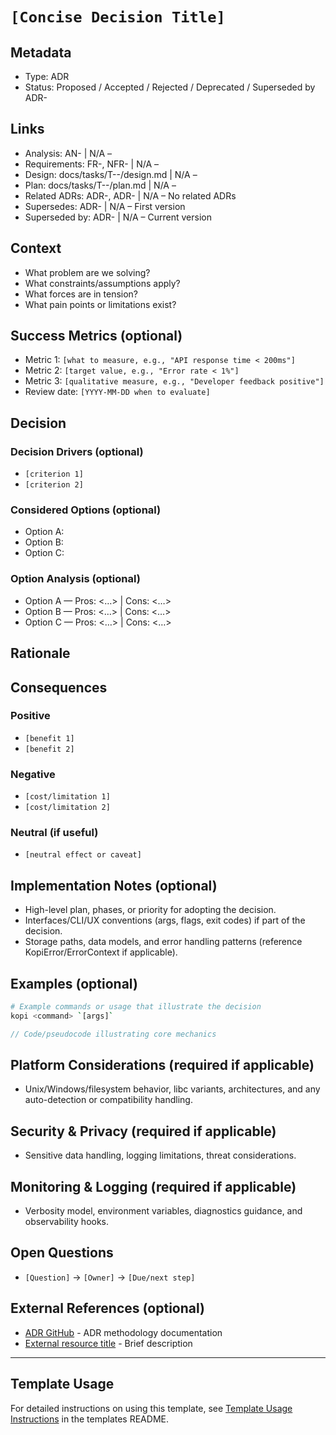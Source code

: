 # `[Concise Decision Title]`

## Metadata

- Type: ADR
- Status: Proposed / Accepted / Rejected / Deprecated / Superseded by ADR-<id>
  <!-- Proposed: Under discussion | Accepted: Approved and to be implemented | Rejected: Considered but not approved | Deprecated: No longer recommended | Superseded: Replaced by another ADR -->

## Links

<!-- Internal project artifacts only. The Links section is mandatory for traceability. If a link does not apply, use "N/A – <reason>". -->

- Analysis: AN-<id> | N/A – <reason>
- Requirements: FR-<id>, NFR-<id> | N/A – <reason>
- Design: docs/tasks/T-<id>-<task>/design.md | N/A – <reason>
- Plan: docs/tasks/T-<id>-<task>/plan.md | N/A – <reason>
- Related ADRs: ADR-<id>, ADR-<id> | N/A – No related ADRs
- Supersedes: ADR-<id> | N/A – First version
- Superseded by: ADR-<id> | N/A – Current version

## Context

<!-- What problem or architecturally significant requirement motivates this decision? Include constraints, assumptions, scope boundaries, and prior art. Keep value-neutral and explicit. -->

- What problem are we solving?
- What constraints/assumptions apply?
- What forces are in tension?
- What pain points or limitations exist?

## Success Metrics (optional)

<!-- Define measurable criteria to evaluate if this decision was successful -->

- Metric 1: `[what to measure, e.g., "API response time < 200ms"]`
- Metric 2: `[target value, e.g., "Error rate < 1%"]`
- Metric 3: `[qualitative measure, e.g., "Developer feedback positive"]`
- Review date: `[YYYY-MM-DD when to evaluate]`

## Decision

<!-- State the decision clearly in active voice. Start with "We will..." or "We have decided to..." and describe the core rules, policies, or structures chosen. Include short examples if clarifying. -->

### Decision Drivers (optional)

- `[criterion 1]`
- `[criterion 2]`

### Considered Options (optional)

- Option A: <name>
- Option B: <name>
- Option C: <name>

### Option Analysis (optional)

- Option A — Pros: <…> | Cons: <…>
- Option B — Pros: <…> | Cons: <…>
- Option C — Pros: <…> | Cons: <…>

## Rationale

<!-- Explain why this decision was made. Tie back to drivers and context. Be explicit about trade-offs and why alternatives were not chosen. -->

## Consequences

### Positive

- `[benefit 1]`
- `[benefit 2]`

### Negative

- `[cost/limitation 1]`
- `[cost/limitation 2]`

### Neutral (if useful)

- `[neutral effect or caveat]`

## Implementation Notes (optional)

- High-level plan, phases, or priority for adopting the decision.
- Interfaces/CLI/UX conventions (args, flags, exit codes) if part of the decision.
- Storage paths, data models, and error handling patterns (reference KopiError/ErrorContext if applicable).

## Examples (optional)

```bash
# Example commands or usage that illustrate the decision
kopi <command> `[args]`
```

```rust
// Code/pseudocode illustrating core mechanics
```

## Platform Considerations (required if applicable)

- Unix/Windows/filesystem behavior, libc variants, architectures, and any auto-detection or compatibility handling.

## Security & Privacy (required if applicable)

- Sensitive data handling, logging limitations, threat considerations.

## Monitoring & Logging (required if applicable)

- Verbosity model, environment variables, diagnostics guidance, and observability hooks.

## Open Questions

<!-- Questions that arose during decision-making but don't block the decision -->

- `[Question]` → `[Owner]` → `[Due/next step]`

## External References (optional)

<!-- External standards, specifications, articles, or documentation only -->

- [ADR GitHub](https://adr.github.io/) - ADR methodology documentation
- [External resource title](https://example.com) - Brief description

---

## Template Usage

For detailed instructions on using this template, see [Template Usage Instructions](README.md#adr-templates-adrmd-and-adr-litemd) in the templates README.
